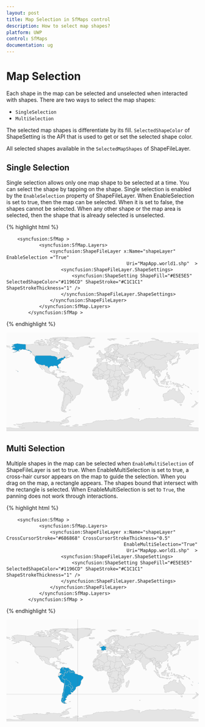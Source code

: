 ```yaml
---
layout: post
title: Map Selection in SfMaps control
description: How to select map shapes?
platform: UWP
control: SfMaps
documentation: ug
---
```


# Map Selection

Each shape in the map can be selected and unselected when interacted with shapes. There are two ways to select the map shapes:

* `SingleSelection` 
* `MultiSelection`

The selected map shapes is differentiate by its fill. `SelectedShapeColor` of ShapeSetting is the API that is used to get or set the selected shape color.

All selected shapes available in the `SelectedMapShapes` of ShapeFileLayer.

## Single Selection

Single selection allows only one map shape to be selected at a time. You can select the shape by tapping on the shape. Single selection is enabled by the `EnableSelection` property of ShapeFileLayer. When EnableSelection is set to true, then the map can be selected. When it is set to false, the shapes cannot be selected. When any other shape or the map area is selected, then the shape that is already selected is unselected.

{% highlight html %}

        <syncfusion:SfMap >
                <syncfusion:SfMap.Layers>
                    <syncfusion:ShapeFileLayer x:Name="shapeLayer" EnableSelection ="True"                                               
                                                Uri="MapApp.world1.shp"  >
                        <syncfusion:ShapeFileLayer.ShapeSettings>
                            <syncfusion:ShapeSetting ShapeFill="#E5E5E5" SelectedShapeColor="#1196CD" ShapeStroke="#C1C1C1" ShapeStrokeThickness="1" />
                        </syncfusion:ShapeFileLayer.ShapeSettings>
                    </syncfusion:ShapeFileLayer>
                </syncfusion:SfMap.Layers>
            </syncfusion:SfMap >

{% endhighlight %}

![](Features_images/Features_img17.png)

## Multi Selection

Multiple shapes in the map can be selected when `EnableMultiSelection` of ShapeFileLayer is set to true. When EnableMultiSelection is set to true, a cross-hair cursor appears on the map to guide the selection. When you drag on the map, a rectangle appears. The shapes bound that intersect with the rectangle is selected. When EnableMultiSelection is set to `True`, the panning does not work through interactions.

{% highlight html %}

        <syncfusion:SfMap >
                <syncfusion:SfMap.Layers>
                    <syncfusion:ShapeFileLayer x:Name="shapeLayer" CrossCursorStroke="#686868" CrossCursorStrokeThickness="0.5"  
                                               EnableMultiSelection="True"                                               
                                                Uri="MapApp.world1.shp"  >
                        <syncfusion:ShapeFileLayer.ShapeSettings>
                            <syncfusion:ShapeSetting ShapeFill="#E5E5E5" SelectedShapeColor="#1196CD" ShapeStroke="#C1C1C1" ShapeStrokeThickness="1" />
                        </syncfusion:ShapeFileLayer.ShapeSettings>
                    </syncfusion:ShapeFileLayer>
                </syncfusion:SfMap.Layers>
            </syncfusion:SfMap >

{% endhighlight %}


![](Features_images/Features_img16.png)
